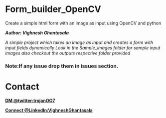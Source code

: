 # Form_builder_OpenCV
Create a simple html form with an image as input using OpenCV and python

***Author: Vighnesh Ghantasala***

*A simple project which takes an image as input and creates a form with input fields dynamically Look in the Sample_images folder for sample input images also checkout the outputs respective folder provided*

### Note:If any issue drop them in issues section.

# Contact
**[DM @twitter:trojanOO7](https://twitter.com/trojanOO7)**

**[Connect @LinkedIn:VighneshGhantasala](https://www.linkedin.com/in/vighnesh-ghantasala-49394094)**

